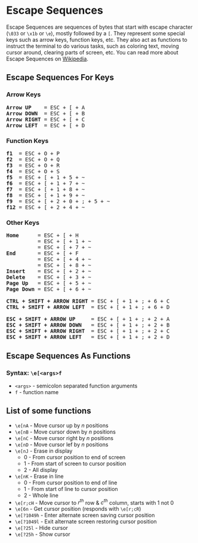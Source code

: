 # Escape Sequences

Escape Sequences are sequences of bytes that start with escape character (`\033` or `\x1b` or `\e`), mostly followed by a `[`. They represent some special keys such as arrow keys, function keys, etc. They also act as functions to instruct the terminal to do various tasks, such as coloring text, moving cursor around, clearing parts of screen, etc. You can read more about Escape Sequences on [Wikipedia](https://en.wikipedia.org/wiki/ANSI_escape_code).

## Escape Sequences For Keys

### Arrow Keys

<pre>
<b>Arrow UP</b>    = ESC + [ + A
<b>Arrow DOWN</b>  = ESC + [ + B
<b>Arrow RIGHT</b> = ESC + [ + C
<b>Arrow LEFT</b>  = ESC + [ + D
</pre>

### Function Keys

<pre>
<b>f1</b>  = ESC + O + P
<b>f2</b>  = ESC + O + Q
<b>f3</b>  = ESC + O + R
<b>f4</b>  = ESC + O + S
<b>f5</b>  = ESC + [ + 1 + 5 + ~
<b>f6</b>  = ESC + [ + 1 + 7 + ~
<b>f7</b>  = ESC + [ + 1 + 8 + ~
<b>f8</b>  = ESC + [ + 1 + 9 + ~
<b>f9</b>  = ESC + [ + 2 + 0 + ; + 5 + ~
<b>f12</b> = ESC + [ + 2 + 4 + ~
</pre>

### Other Keys

<pre>
<b>Home</b>      = ESC + [ + H
          = ESC + [ + 1 + ~
          = ESC + [ + 7 + ~
<b>End</b>       = ESC + [ + F
          = ESC + [ + 4 + ~
          = ESC + [ + 8 + ~
<b>Insert</b>    = ESC + [ + 2 + ~
<b>Delete</b>    = ESC + [ + 3 + ~
<b>Page Up</b>   = ESC + [ + 5 + ~
<b>Page Down</b> = ESC + [ + 6 + ~

<b>CTRL + SHIFT + ARROW RIGHT</b> = ESC + [ + 1 + ; + 6 + C
<b>CTRL + SHIFT + ARROW LEFT</b>  = ESC + [ + 1 + ; + 6 + D

<b>ESC + SHIFT + ARROW UP</b>     = ESC + [ + 1 + ; + 2 + A
<b>ESC + SHIFT + ARROW DOWN</b>   = ESC + [ + 1 + ; + 2 + B
<b>ESC + SHIFT + ARROW RIGHT</b>  = ESC + [ + 1 + ; + 2 + C
<b>ESC + SHIFT + ARROW LEFT</b>   = ESC + [ + 1 + ; + 2 + D
</pre>

## Escape Sequences As Functions

### Syntax: `\e[<args>f`

- `<args>` - semicolon separated function arguments
- `f` - function name

## List of some functions

- `\e[nA` - Move cursor up by <i>n</i> positions
- `\e[nB` - Move cursor down by <i>n</i> positions
- `\e[nC` - Move cursor right by <i>n</i> positions
- `\e[nD` - Move cursor lef by <i>n</i> positions
- `\e[nJ` - Erase in display
  - 0 - From cursor position to end of screen
  - 1 - From start of screen to cursor position
  - 2 - All display
- `\e[nK` - Erase in line
  - 0 - From cursor position to end of line
  - 1 - From start of line to cursor position
  - 2 - Whole line
- `\e[r;cH` - Move cursor to <i>r<sup>th</sup></i> row & <i>c<sup>th</sup></i> column, starts with 1 not 0
- `\e[6n` - Get cursor position (responds with `\e[r;cR`)
- `\e[?1049h` - Enter alternate screen saving cursor position
- `\e[?1049l` - Exit alternate screen restoring cursor position
- `\e[?25l` - Hide cursor
- `\e[?25h` - Show cursor